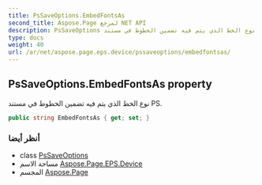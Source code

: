 ```yaml
---
title: PsSaveOptions.EmbedFontsAs
second_title: Aspose.Page لمرجع NET API
description: PsSaveOptions ملكية. نوع الخط الذي يتم فيه تضمين الخطوط في مستند PS.
type: docs
weight: 40
url: /ar/net/aspose.page.eps.device/pssaveoptions/embedfontsas/
---
```

## PsSaveOptions.EmbedFontsAs property

نوع الخط الذي يتم فيه تضمين الخطوط في مستند PS.

```csharp
public string EmbedFontsAs { get; set; }
```

### أنظر أيضا

* class [PsSaveOptions](../)
* مساحة الاسم [Aspose.Page.EPS.Device](../../pssaveoptions/)
* المجسم [Aspose.Page](../../../)


